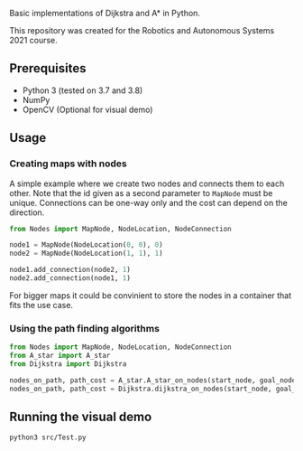 Basic implementations of Dijkstra and A* in Python.

This repository was created for the Robotics and Autonomous Systems 2021 course.

## Prerequisites

* Python 3 (tested on 3.7 and 3.8)
* NumPy
* OpenCV (Optional for visual demo)

## Usage

### Creating maps with nodes

A simple example where we create two nodes and connects them to each other. 
Note that the id given as a second parameter to `MapNode` must be unique.
Connections can be one-way only and the cost can depend on the direction.

```python
from Nodes import MapNode, NodeLocation, NodeConnection

node1 = MapNode(NodeLocation(0, 0), 0)
node2 = MapNode(NodeLocation(1, 1), 1)

node1.add_connection(node2, 1)
node2.add_connection(node1, 1)
```

For bigger maps it could be convinient to store the nodes in a container that fits the use case.

### Using the path finding algorithms

```python
from Nodes import MapNode, NodeLocation, NodeConnection
from A_star import A_star
from Dijkstra import Dijkstra

nodes_on_path, path_cost = A_star.A_star_on_nodes(start_node, goal_node, MapNode.distance)
nodes_on_path, path_cost = Dijkstra.dijkstra_on_nodes(start_node, goal_node)

```

## Running the visual demo

```
python3 src/Test.py
```
